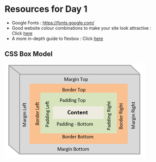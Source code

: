 # Resources for Day 1
- Google Fonts : https://fonts.google.com/
- Good website colour combinations to make your site look attractive : Click [here](https://www.canva.com/learn/website-color-schemes/)
- A more in-depth guide to flexbox : Click [here](https://css-tricks.com/snippets/css/a-guide-to-flexbox/)

## CSS Box Model 
![alt text](css-box-model.png)